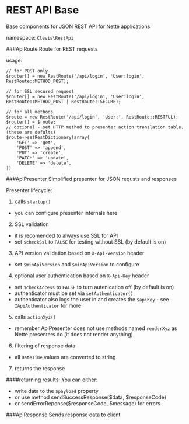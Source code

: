 REST API Base
=============

Base components for JSON REST API for Nette applications

namespace: `Clevis\RestApi`


###ApiRoute
Route for REST requests

usage:
```
// for POST only
$router[] = new RestRoute('/api/login', 'User:login', RestRoute::METHOD_POST);

// for SSL secured request
$router[] = new RestRoute('/api/login', 'User:login', RestRoute::METHOD_POST | RestRoute::SECURE);

// for all methods
$route = new RestRoute('/api/login', 'User:', RestRoute::RESTFUL);
$router[] = $route;
// optional - set HTTP method to presenter action translation table. (these are defults)
$route->setRestDictionary(array(
	'GET' => 'get',
	'POST' => 'append',
	'PUT' => 'create',
	'PATCH' => 'update',
	'DELETE' => 'delete',
))
```


###ApiPresenter
Simplified presenter for JSON requsts and responses

Presenter lifecycle:

1) calls `startup()`
 - you can configure presenter internals here

2) SSL validation
 - it is recomended to always use SSL for API
 - set `$checkSsl` to `FALSE` for testing without SSL (by default is on)

3) API version validation based on `X-Api-Version` header
 - set `$minApiVersion` and `$minApiVersion` to configure

4) optional user authentication based on `X-Api-Key` header
 - set `$checkAccess` to `FALSE` to turn autenication off (by default is on)
 - authenticator must be set via `setAuthenticator()`
 - authenticator also logs the user in and creates the `$apiKey` - see `IApiAuthenticator` for more

5) calls `actionXyz()`
 - remember ApiPresenter does not use methods named `renderXyz` as Nette presenters do (it does not render anything)

6) filtering of response data
 - all `DateTime` values are converted to string

7) returns the response

####returning results:
You can either:
 - write data to the `$payload` property
 - or use method sendSuccessResponse($data, $responseCode)
 - or sendErrorReponse($responseCode, $message) for errors


###ApiResponse
Sends response data to client
